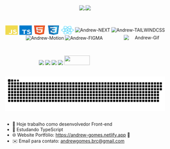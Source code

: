 <div align="center" style="display: inline_block">
  <a href="https://github.com/andrewgomescode/github-readme-stats">
  <img height=200 align="center" src="https://github-readme-stats.vercel.app/api?username=andrewgomescode&theme=radical" />
  </a>
  <a href="https://github.com/andrewgomescode/convoychat">
  <img height=200 align="center" src="https://github-readme-stats.vercel.app/api/top-langs?username=andrewgomescode&layout=compact&langs_count=8&card_width=320&theme=radical" />
  </a>
</div>

##

<div style="display: inline_block" align="center"><br>
<img align="center" alt="Andrew-JS" title="JavaScript" height="30" width="40" src="https://raw.githubusercontent.com/devicons/devicon/master/icons/javascript/javascript-plain.svg">
<img align="center" alt="Andrew-TS" title="TypeScript" height="30" width="40" src="https://raw.githubusercontent.com/devicons/devicon/master/icons/typescript/typescript-plain.svg">
<img align="center" alt="Andrew-HTML5" title="HTML5" height="30" width="40" src="https://raw.githubusercontent.com/devicons/devicon/master/icons/html5/html5-original.svg">
<img align="center" alt="Andrew-CSS3" title="CSS3" height="30" width="40" src="https://raw.githubusercontent.com/devicons/devicon/master/icons/css3/css3-original.svg">
<img align="center" alt="Andrew-REACT" title="React" height="30" width="40" src="https://raw.githubusercontent.com/devicons/devicon/master/icons/react/react-original.svg">
<img align="center" alt="Andrew-NEXT" title="NEXTJS" height="30" width="40" src="https://cdn.jsdelivr.net/gh/devicons/devicon@latest/icons/nextjs/nextjs-original.svg" >  
<img align="center" alt="Andrew-TAILWINDCSS" title="TailwindCSS" height="30" width="40" src="https://www.svgrepo.com/show/374118/tailwind.svg"> 
<img align="center" alt="Andrew-Motion" title="Framer-Motion" height="30" width="40" src="https://cdn.jsdelivr.net/gh/devicons/devicon@latest/icons/framermotion/framermotion-original.svg" />
<img align="center" alt="Andrew-FIGMA" title="Figma" height="30" width="40" src="https://cdn.jsdelivr.net/gh/devicons/devicon@latest/icons/figma/figma-original.svg" >
<img align="right" alt="Andrew-Gif" title="Andrew-Gif" height="130" width="130" src="https://cdn.discordapp.com/attachments/866995757171867689/1336692214969012325/Design_sem_nome_1.gif?ex=67a4bb22&is=67a369a2&hm=bc84798a2cc0e70333267116e542220e3da411307ffd8f6087d7205717815aed" >      
</div><br>

##

<div align="center">
  <a href="https://www.linkedin.com/in/andrewgomess/" target="_blank"><img src="https://img.shields.io/badge/-LinkedIn-%230077B5?style=for-the-badge&logo=linkedin&logoColor=white" target="_blank" /></a>
  <a href="discordapp.com/users/164152048051421184" target="_blank"><img src="https://img.shields.io/badge/Discord-7289DA?style=for-the-badge&logo=discord&logoColor=white" target="_blank"></a>
  <a href="mailto:andrewgomes.brc@gmail.com"><img src="https://img.shields.io/badge/-Gmail-%23333?style=for-the-badge&logo=gmail&logoColor=white" target="_blank" /></a>
  <a href="https://wa.me/5521971339545" target="_blank"><img src="https://img.shields.io/badge/WhatsApp-25D366?style=for-the-badge&logo=whatsapp&logoColor=white"></a>
  <a href="https://andrewgomesdev.tiiny.site" target="_blank"><img height="30" width="80" src="https://www.transparentpng.com/thumb/resume/1GoGdJ-resume-buttond-image.png"></a>
</div>

##

<div align="center">
  
  ![snake gif](https://github.com/andrewgomescode/andrewgomescode/blob/output/github-snake-dark.svg)
</div>

##

- 🔭 Hoje trabalho como desenvolvedor Front-end
- 🌱 Estudando TypeScript
- 🌐 Website Portfólio: <a href="https://andrew-gomes.netlify.app" target="_blank">https://andrew-gomes.netlify.app</a> 🚧 
- ✉️ Email para contato: andrewgomes.brc@gmail.com
